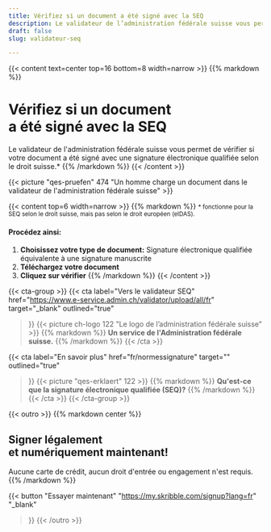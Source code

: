 ```yaml
---
title: Vérifiez si un document a été signé avec la SEQ
description: Le validateur de l’administration fédérale suisse vous permet de vérifier si votre document a été signé avec une signature électronique qualifiée selon le droit suisse.
draft: false
slug: validateur-seq

---
```


{{< content text=center top=16 bottom=8 width=narrow >}}
{{% markdown %}}
# Vérifiez si un document <br class="hide-for-mobile">a été signé avec la SEQ
Le validateur de l'administration fédérale suisse vous permet
de vérifier si votre document a été signé avec
une signature électronique qualifiée selon le droit suisse.*
{{% /markdown %}}
{{< /content >}}

{{< picture "qes-pruefen" 474 "Un homme charge un document dans le validateur de l'administration fédérale suisse" >}}

{{< content top=6 width=narrow >}}
{{% markdown %}}
<small>* fonctionne pour la SEQ selon le droit suisse, mais pas selon le droit européen (eIDAS).</small>
#### Procédez ainsi:
1. **Choisissez votre type de document:**
Signature électronique qualifiée
équivalente à une signature manuscrite
2. **Téléchargez votre document**
3. **Cliquez sur vérifier**
{{% /markdown %}}
{{< /content >}}

{{< cta-group >}}
{{< cta
  label="Vers le validateur SEQ"
  href="https://www.e-service.admin.ch/validator/upload/all/fr"
  target="_blank"
  outlined="true"
>}}
{{< picture ch-logo 122 "Le logo de l’administration fédérale suisse" >}}
{{% markdown %}}
**Un service de l'Administration
fédérale suisse.**
{{% /markdown %}}
{{< /cta >}}

{{< cta
  label="En savoir plus"
  href="fr/normessignature"
  target=""
  outlined="true"
>}}
{{< picture "qes-erklaert" 122 >}}
{{% markdown %}}
**Qu'est-ce que la signature
électronique qualifiée (SEQ)?**
{{% /markdown %}}
{{< /cta >}}
{{< /cta-group >}}

[//]: # (--------------------------------------------------------------------------------------------------------------)

{{< outro >}}
{{% markdown center %}}
## Signer légalement <br class="hide-for-mobile">et numériquement maintenant!
Aucune carte de crédit, aucun droit d'entrée
ou engagement n'est requis.
{{% /markdown %}}

{{< button
  "Essayer maintenant"
  "https://my.skribble.com/signup?lang=fr"
  "_blank"
>}}
{{< /outro >}}